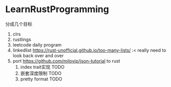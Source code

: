 # LearnRustProgramming

分成几个目标

1. clrs
2. rustlings
3. leetcode daily program
4. linkedlist https://rust-unofficial.github.io/too-many-lists/ :< really need to look back over and over
5. port https://github.com/miloyip/json-tutorial to rust 
   1. index trait实现 TODO	
   2. 嵌套深度限制 TODO
   3. pretty format TODO

